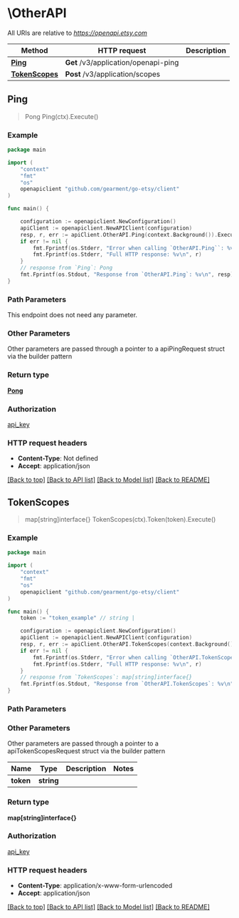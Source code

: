 # \OtherAPI

All URIs are relative to *https://openapi.etsy.com*

Method | HTTP request | Description
------------- | ------------- | -------------
[**Ping**](OtherAPI.md#Ping) | **Get** /v3/application/openapi-ping | 
[**TokenScopes**](OtherAPI.md#TokenScopes) | **Post** /v3/application/scopes | 



## Ping

> Pong Ping(ctx).Execute()





### Example

```go
package main

import (
	"context"
	"fmt"
	"os"
	openapiclient "github.com/gearment/go-etsy/client"
)

func main() {

	configuration := openapiclient.NewConfiguration()
	apiClient := openapiclient.NewAPIClient(configuration)
	resp, r, err := apiClient.OtherAPI.Ping(context.Background()).Execute()
	if err != nil {
		fmt.Fprintf(os.Stderr, "Error when calling `OtherAPI.Ping``: %v\n", err)
		fmt.Fprintf(os.Stderr, "Full HTTP response: %v\n", r)
	}
	// response from `Ping`: Pong
	fmt.Fprintf(os.Stdout, "Response from `OtherAPI.Ping`: %v\n", resp)
}
```

### Path Parameters

This endpoint does not need any parameter.

### Other Parameters

Other parameters are passed through a pointer to a apiPingRequest struct via the builder pattern


### Return type

[**Pong**](Pong.md)

### Authorization

[api_key](../README.md#api_key)

### HTTP request headers

- **Content-Type**: Not defined
- **Accept**: application/json

[[Back to top]](#) [[Back to API list]](../README.md#documentation-for-api-endpoints)
[[Back to Model list]](../README.md#documentation-for-models)
[[Back to README]](../README.md)


## TokenScopes

> map[string]interface{} TokenScopes(ctx).Token(token).Execute()





### Example

```go
package main

import (
	"context"
	"fmt"
	"os"
	openapiclient "github.com/gearment/go-etsy/client"
)

func main() {
	token := "token_example" // string | 

	configuration := openapiclient.NewConfiguration()
	apiClient := openapiclient.NewAPIClient(configuration)
	resp, r, err := apiClient.OtherAPI.TokenScopes(context.Background()).Token(token).Execute()
	if err != nil {
		fmt.Fprintf(os.Stderr, "Error when calling `OtherAPI.TokenScopes``: %v\n", err)
		fmt.Fprintf(os.Stderr, "Full HTTP response: %v\n", r)
	}
	// response from `TokenScopes`: map[string]interface{}
	fmt.Fprintf(os.Stdout, "Response from `OtherAPI.TokenScopes`: %v\n", resp)
}
```

### Path Parameters



### Other Parameters

Other parameters are passed through a pointer to a apiTokenScopesRequest struct via the builder pattern


Name | Type | Description  | Notes
------------- | ------------- | ------------- | -------------
 **token** | **string** |  | 

### Return type

**map[string]interface{}**

### Authorization

[api_key](../README.md#api_key)

### HTTP request headers

- **Content-Type**: application/x-www-form-urlencoded
- **Accept**: application/json

[[Back to top]](#) [[Back to API list]](../README.md#documentation-for-api-endpoints)
[[Back to Model list]](../README.md#documentation-for-models)
[[Back to README]](../README.md)

